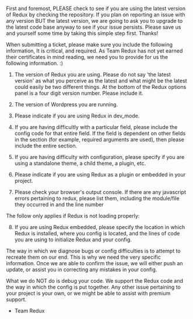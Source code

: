 First and foremost, PLEASE check to see if you are using the latest version of Redux by checking the repository.  If you plan on reporting an issue with any version BUT the latest version, we are going to ask you to upgrade to the latest code base anyway to see if your issue persists.  Please save us and yourself some time by taking this simple step first.  Thanks!

When submitting a ticket, please make sure you include the following information,  It is critical, and required.  As Team Redux has not yet earned their certificates in mind reading, we need you to provide for us the following information.  :)

1. The version of Redux you are using.  Please do not say 'the latest version' as what you perceive as the latest and what might be the latest could easily be two different things.  At the bottom of the Redux options panel is a four digit version number.  Please include it.

2. The version of Wordpress you are running.

3. Please indicate if you are using Redux in dev_mode.

4. If you are having difficultly with a particular field, please include the config code for that entire field.  If the field is dependent on other fields in the section (for example, required arguments are used), then please include the entire section.

5. If you are having difficulty with configuration, please specify if you are using a standalone theme, a child theme, a plugin, etc.

6. Please indicate if you are using Redux as a plugin or embedded in your project.

7. Please check your browser's output console.  If there are any javascript errors pertaining to redux, please list them, including the module/file they occurred in and the line number

The follow only applies if Redux is not loading properly:

8. If you are using Redux embedded, please specify the location in which Redux is installed, where you config is located, and the lines of code you are using to initialize Redux and your config.

The way in which we diagnose bugs or config difficulties is to attempt to recreate them on our end.  This is why we need the very specific information.  Once we are able to confirm the issue, we will either push an update, or assist you in correcting any mistakes in your config.

What we do NOT do is debug your code.  We support the Redux code and the way in which the config is put together.  Any other issue pertaining to your project is your own, or we might be able to assist with premium support.

- Team Redux
